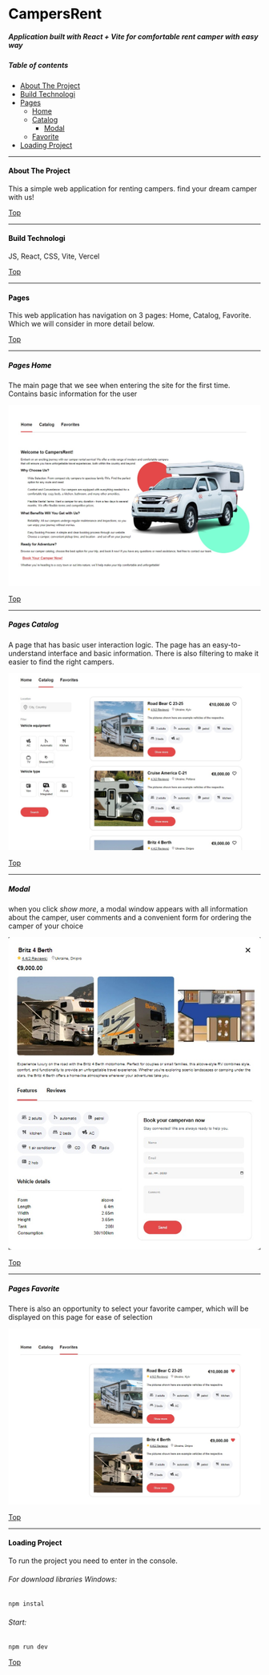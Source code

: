 # <a id="campersRent" style="color:black">CampersRent</a>

##### Application built with React + Vite for comfortable rent camper with easy way

##### Table of contents

- [About The Project](#aboutProject)
- [Build Technologi](#buildTechnologi)
- [Pages](#pages)
  - [Home](#pageHome)
  - [Catalog](#pageCatalog)
    - [Modal](#modal)
  - [Favorite](#pageFavorite)
- [Loading Project](#loadingProject)

---

#### <a id="aboutProject" style="color:black">About The Project</a>

This a simple web application for renting campers. find your dream camper with us!

[Top](#campersRent)

---

#### <a id="buildTechnologi" style="color:black">Build Technologi</a>

JS, React, CSS, Vite, Vercel

[Top](#campersRent)

---

#### <a id="pages" style="color:black">Pages</a>

This web application has navigation on 3 pages: Home, Catalog, Favorite. Which we will consider in more detail below.

[Top](#campersRent)

---

##### <a id="pageHome" style="color:black">Pages Home</a>

The main page that we see when entering the site for the first time. Contains basic information for the user

![Page Home](./src/imges/Home.jpg)

[Top](#campersRent)

---

##### <a id="pageCatalog" style="color:black">Pages Catalog</a>

A page that has basic user interaction logic. The page has an easy-to-understand interface and basic information. There is also filtering to make it easier to find the right campers.

![Page Catalog](./src/imges/catalog.jpg)

[Top](#campersRent)

---

##### <a id="modal" style="color:black">Modal</a>

when you click _show more_, a modal window appears with all information about the camper, user comments and a convenient form for ordering the camper of your choice

![Modal](./src/imges/modal.jpg)

[Top](#campersRent)

---

##### <a id="pageFavorite" style="color:black">Pages Favorite</a>

There is also an opportunity to select your favorite camper, which will be displayed on this page for ease of selection

![Page Favorite](./src/imges/favorites.jpg)

[Top](#campersRent)

---

#### <a id="loadingProject" style="color:black">Loading Project</a>

To run the project you need to enter in the console.

###### For download libraries Windows:

```html
npm instal
```

###### Start:

```html
npm run dev
```

[Top](#campersRent)
